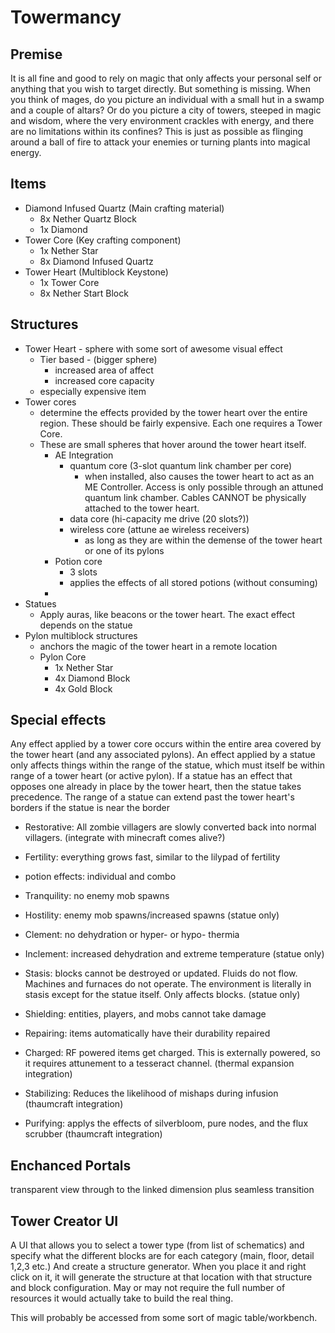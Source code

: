 # Towermancy

## Premise
It is all fine and good to rely on magic that only affects your personal self or anything that you wish to target directly. But something is missing. When you think of mages, do you picture an individual with a small hut in a swamp and a couple of altars? Or do you picture a city of towers, steeped in magic and wisdom, where the very environment crackles with energy, and there are no limitations within its confines? This is just as possible as flinging around a ball of fire to attack your enemies or turning plants into magical energy.

## Items
- Diamond Infused Quartz (Main crafting material)
	- 8x Nether Quartz Block
	- 1x Diamond
- Tower Core (Key crafting component)
	- 1x Nether Star
	- 8x Diamond Infused Quartz
- Tower Heart (Multiblock Keystone)
	- 1x Tower Core
	- 8x Nether Start Block

## Structures
- Tower Heart - sphere with some sort of awesome visual effect
	- Tier based - (bigger sphere)
		- increased area of affect
		- increased core capacity
	- especially expensive item
- Tower cores
	- determine the effects provided by the tower heart over the entire region. 	These should be fairly expensive. Each one requires a Tower Core.
	- These are small spheres that hover around the tower heart itself.
		- AE Integration
			- quantum core (3-slot quantum link chamber per core)
				- when installed, also causes the tower heart to act as an ME 				Controller. Access is only possible through an attuned quantum 				link chamber. Cables CANNOT be physically attached to the tower 				heart.
			- data core (hi-capacity me drive (20 slots?))
			- wireless core (attune ae wireless receivers)
				- as long as they are within the demense of the tower heart or 				one of its pylons
		- Potion core
			- 3 slots
			- applies the effects of all stored potions (without consuming)
		- 
- Statues
	- Apply auras, like beacons or the tower heart. The exact effect depends on the statue
- Pylon multiblock structures
	- anchors the magic of the tower heart in a remote location
	- Pylon Core
		- 1x Nether Star
		- 4x Diamond Block
		- 4x Gold Block


## Special effects
Any effect applied by a tower core occurs within the entire area covered by the tower heart (and any associated pylons). An effect applied by a statue only affects things within the range of the statue, which must itself be within range of a tower heart (or active pylon). If a statue has an effect that opposes one already in place by the tower heart, then the statue takes precedence. The range of a statue can extend past the tower heart's borders if the statue is near the border

- Restorative: All zombie villagers are slowly converted back into normal villagers. (integrate with minecraft comes alive?)
- Fertility: everything grows fast, similar to the lilypad of fertility
- potion effects: individual and combo
- Tranquility: no enemy mob spawns
- Hostility: enemy mob spawns/increased spawns (statue only)
- Clement: no dehydration or hyper- or hypo- thermia
- Inclement: increased dehydration and extreme temperature (statue only)
- Stasis: blocks cannot be destroyed or updated. Fluids do not flow. Machines and furnaces do not operate. The environment is literally in stasis except for the statue itself. Only affects blocks. (statue only)
- Shielding: entities, players, and mobs cannot take damage
- Repairing: items automatically have their durability repaired

- Charged: RF powered items get charged. This is externally powered, so it requires attunement to a tesseract channel. (thermal expansion integration)

- Stabilizing: Reduces the likelihood of mishaps during infusion (thaumcraft integration)
- Purifying: applys the effects of silverbloom, pure nodes, and the flux scrubber (thaumcraft integration)


## Enchanced Portals
transparent view through to the linked dimension plus seamless transition

## Tower Creator UI
A UI that allows you to select a tower type (from list of schematics) and specify what the different blocks are for each category (main, floor, detail 1,2,3 etc.) And create a structure generator. When you place it and right click on it, it will generate the structure at that location with that structure and block configuration. May or may not require the full number of resources it would actually take to build the real thing.

This will probably be accessed from some sort of magic table/workbench.
